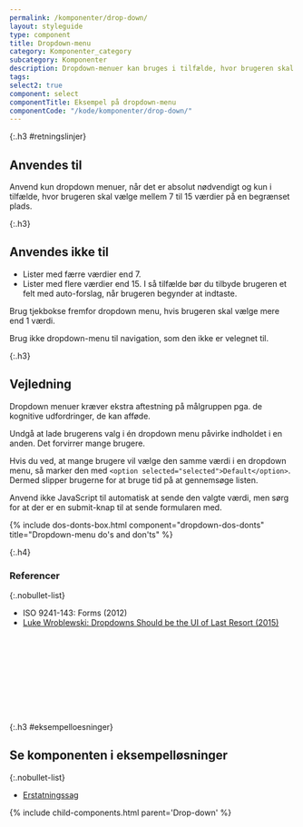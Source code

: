 ```yaml
---
permalink: /komponenter/drop-down/
layout: styleguide
type: component
title: Dropdown-menu
category: Komponenter_category
subcategory: Komponenter
description: Dropdown-menuer kan bruges i tilfælde, hvor brugeren skal vælge mellem 7 og 15 værdier på en begrænset plads.
tags:
select2: true
component: select
componentTitle: Eksempel på dropdown-menu
componentCode: "/kode/komponenter/drop-down/"
---
```


{:.h3 #retningslinjer}
## Anvendes til

Anvend kun dropdown menuer, når det er absolut nødvendigt og kun i tilfælde, hvor brugeren skal vælge mellem 7 til 15 værdier på en begrænset plads.

{:.h3}
## Anvendes ikke til

- Lister med færre værdier end 7.
- Lister med flere værdier end 15. I så tilfælde bør du tilbyde brugeren et felt med auto-forslag, når brugeren begynder at indtaste.

Brug tjekbokse fremfor dropdown menu, hvis brugeren skal vælge mere end 1 værdi.

Brug ikke dropdown-menu til navigation, som den ikke er velegnet til.

{:.h3}
## Vejledning

Dropdown menuer kræver ekstra aftestning på målgruppen pga. de kognitive udfordringer, de kan afføde.

Undgå at lade brugerens valg i én dropdown menu påvirke indholdet i en anden. Det forvirrer mange brugere.

Hvis du ved, at mange brugere vil vælge den samme værdi i en dropdown menu, så marker den med `<option selected="selected">Default</option>`. Dermed slipper brugerne for at bruge tid på at gennemsøge listen.

Anvend ikke JavaScript til automatisk at sende den valgte værdi, men sørg for at der er en submit-knap til at sende formularen med.

{% include dos-donts-box.html component="dropdown-dos-donts" title="Dropdown-menu do's and don'ts" %}

{:.h4}
### Referencer

{:.nobullet-list}
- ISO 9241-143: Forms (2012)
- <a href="https://www.lukew.com/ff/entry.asp?1950" class="icon-link">Luke Wroblewski: Dropdowns Should be the UI of Last Resort (2015)<svg class="icon-svg" focusable="false" aria-hidden="true"><use xlink:href="#open-in-new"></use></svg></a>


{:.h3 #eksempelloesninger}
## Se komponenten i eksempelløsninger

{:.nobullet-list}
- <a href="/pages/eksempler/AES-erstatningssag/aes-6/?r={{page.permalink}}%23eksempelloesninger" title="Eksempelløsning Erstatningssag åbnes i nyt vindue">Erstatningssag</a>

{% include child-components.html parent='Drop-down' %}
